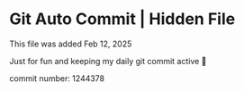 # Git Auto Commit | Hidden File

This file was added Feb 12, 2025

Just for fun and keeping my daily git commit active 🤪

commit number: 1244378
